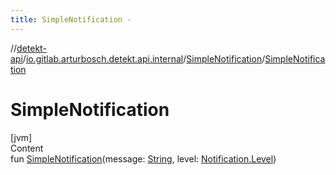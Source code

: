 ```yaml
---
title: SimpleNotification -
---
```

//[detekt-api](../../index.md)/[io.gitlab.arturbosch.detekt.api.internal](../index.md)/[SimpleNotification](index.md)/[SimpleNotification](-simple-notification.md)



# SimpleNotification  
[jvm]  
Content  
fun [SimpleNotification](-simple-notification.md)(message: [String](https://kotlinlang.org/api/latest/jvm/stdlib/kotlin/-string/index.html), level: [Notification.Level](../../io.gitlab.arturbosch.detekt.api/-notification/-level/index.md))  



